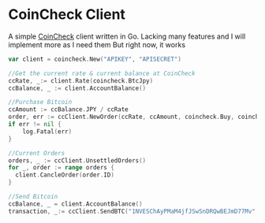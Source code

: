 # CoinCheck Client
A simple [CoinCheck](https://www.coincheck.com) client written in Go.
Lacking many features and I will implement more as I need them
But right now, it works

```go
var client = coincheck.New("APIKEY", "APISECRET")

//Get the current rate & current balance at CoinCheck
ccRate, _:= client.Rate(coincheck.BtcJpy)
ccBalance, _ := client.AccountBalance()

//Purchase Bitcoin
ccAmount := ccBalance.JPY / ccRate
order, err := ccClient.NewOrder(ccRate, ccAmount, coincheck.Buy, coincheck.BtcJpy)
if err != nil {
	log.Fatal(err)
}

//Current Orders
orders, _ := ccClient.UnsettledOrders()
for _, order := range orders {
  client.CancleOrder(order.ID)
}

//Send Bitcoin
ccBalance, _ = client.AccountBalance()
transaction, _:= ccClient.SendBTC("1NVESChAyPMaM4jfJSwSnDRQwBEJmD77Mv", ccBalance.BTC - coincheck.SendingFee)
```
